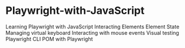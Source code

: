 # Playwright-with-JavaScript
Learning Playwright with JavaScript
Interacting Elements
Element State
Managing virtual keyboard
Interacting with mouse events
Visual testing
Playwright CLI
POM with Playwright
